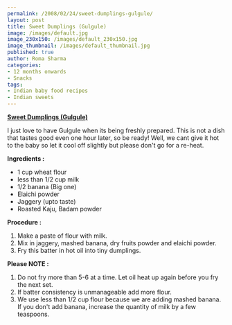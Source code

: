 ```yaml
--- 
permalink: /2008/02/24/sweet-dumplings-gulgule/
layout: post
title: Sweet Dumplings (Gulgule)
image: /images/default.jpg
image_230x150: /images/default_230x150.jpg
image_thumbnail: /images/default_thumbnail.jpg
published: true
author: Roma Sharma
categories: 
- 12 months onwards
- Snacks
tags:
- Indian baby food recipes
- Indian sweets
---
```

<span style="text-decoration:underline;"><strong>Sweet Dumplings (Gulgule)</strong></span>

I just love to have Gulgule when its being freshly prepared. This is not a dish that tastes good even one hour later, so be ready!
Well, we cant give it hot to the baby so let it cool off slightly but please don't go for a re-heat.

<strong>Ingredients :</strong>
<ul>
	<li>1 cup wheat flour</li>
	<li>less than 1/2 cup milk</li>
	<li>1/2 banana (Big one)</li>
	<li>Elaichi powder</li>
	<li>Jaggery (upto taste)</li>
	<li>Roasted Kaju, Badam powder</li>
</ul>
<strong>Procedure :</strong>
<ol>
	<li>Make a paste of flour with milk.</li>
	<li>Mix in jaggery, mashed banana, dry fruits powder and elaichi powder.</li>
	<li>Fry this batter in hot oil into tiny dumplings.</li>
</ol>
<strong> Please NOTE :</strong>
<ol>
	<li>Do not fry more than 5-6 at a time. Let oil heat up again before you fry the next set.</li>
	<li>If batter consistency is  unmanageable add more flour.</li>
	<li>We use less than 1/2 cup flour because we are adding mashed banana. If you don't add banana, increase the quantity of milk by a few teaspoons.</li>
</ol>
